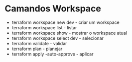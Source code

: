 # Camandos Workspace
 - terraform workspace new dev       - criar um workspace
 - terraform workspace list          - listar
 - terraform workspace show          - mostrar o workspace atual
 - terraform workspace select dev    - selecionar
 - terraform validate                - validar 
 - terraform plan                    - planejar 
 - terraform apply -auto-approve     - aplicar 